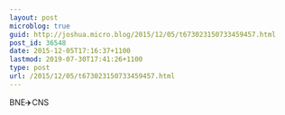 ```yaml
---
layout: post
microblog: true
guid: http://joshua.micro.blog/2015/12/05/t673023150733459457.html
post_id: 36548
date: 2015-12-05T17:16:37+1100
lastmod: 2019-07-30T17:41:26+1100
type: post
url: /2015/12/05/t673023150733459457.html
---
```

BNE✈️CNS
